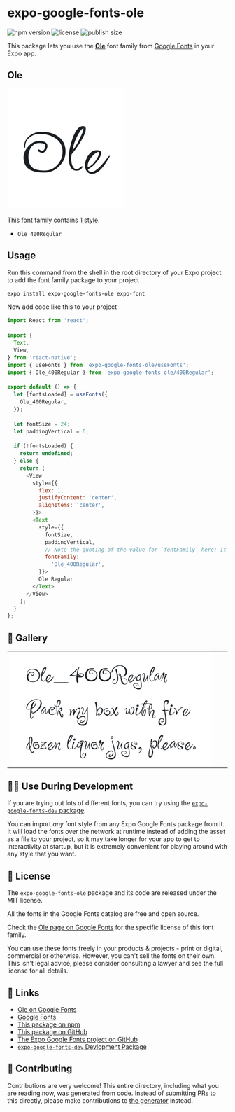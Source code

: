 # expo-google-fonts-ole

![npm version](https://flat.badgen.net/npm/v/expo-google-fonts-ole)
![license](https://flat.badgen.net/github/license/expo/google-fonts)
![publish size](https://flat.badgen.net/packagephobia/install/expo-google-fonts-ole)

This package lets you use the [**Ole**](https://fonts.google.com/specimen/Ole) font family from [Google Fonts](https://fonts.google.com/) in your Expo app.

## Ole

![Ole](./font-family.png)

This font family contains [1 style](#-gallery).

- `Ole_400Regular`

## Usage

Run this command from the shell in the root directory of your Expo project to add the font family package to your project
```sh
expo install expo-google-fonts-ole expo-font
```

Now add code like this to your project
```js
import React from 'react';

import {
  Text,
  View,
} from 'react-native';
import { useFonts } from 'expo-google-fonts-ole/useFonts';
import { Ole_400Regular } from 'expo-google-fonts-ole/400Regular';

export default () => {
  let [fontsLoaded] = useFonts({
    Ole_400Regular,
  });

  let fontSize = 24;
  let paddingVertical = 6;

  if (!fontsLoaded) {
    return undefined;
  } else {
    return (
      <View
        style={{
          flex: 1,
          justifyContent: 'center',
          alignItems: 'center',
        }}>
        <Text
          style={{
            fontSize,
            paddingVertical,
            // Note the quoting of the value for `fontFamily` here; it expects a string!
            fontFamily:
              'Ole_400Regular',
          }}>
          Ole Regular
        </Text>
      </View>
    );
  }
};

```

## 🔡 Gallery


||||
|-|-|-|
|![Ole_400Regular](.//400Regular/Ole_400Regular.ttf.png)||||


## 👩‍💻 Use During Development

If you are trying out lots of different fonts, you can try using the [`expo-google-fonts-dev` package](https://github.com/freeboub/google-fonts/tree/master/font-packages/dev#readme).

You can import *any* font style from any Expo Google Fonts package from it. It will load the fonts
over the network at runtime instead of adding the asset as a file to your project, so it may take longer
for your app to get to interactivity at startup, but it is extremely convenient
for playing around with any style that you want.

## 📖 License

The `expo-google-fonts-ole` package and its code are released under the MIT license.

All the fonts in the Google Fonts catalog are free and open source.

Check the [Ole page on Google Fonts](https://fonts.google.com/specimen/Ole) for the specific license of this font family.

You can use these fonts freely in your products & projects - print or digital, commercial or otherwise. However, you can't sell the fonts on their own. This isn't legal advice, please consider consulting a lawyer and see the full license for all details.

## 🔗 Links

- [Ole on Google Fonts](https://fonts.google.com/specimen/Ole)
- [Google Fonts](https://fonts.google.com/)
- [This package on npm](https://www.npmjs.com/package/expo-google-fonts-ole)
- [This package on GitHub](https://github.com/freeboub/google-fonts/tree/master/font-packages/ole)
- [The Expo Google Fonts project on GitHub](https://github.com/freeboub/google-fonts)
- [`expo-google-fonts-dev` Devlopment Package](https://github.com/freeboub/google-fonts/tree/master/font-packages/dev)

## 🤝 Contributing

Contributions are very welcome! This entire directory, including what you are reading now, was generated from code. Instead of submitting PRs to this directly, please make contributions to [the generator](https://github.com/freeboub/google-fonts/tree/master/packages/generator) instead.
